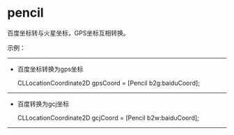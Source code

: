 pencil
======

百度坐标转与火星坐标，GPS坐标互相转换。

示例：

______
* 百度坐标转换为gps坐标

  CLLocationCoordinate2D gpsCoord = [Pencil b2g:baiduCoord];

______
* 百度转换为gcj坐标

  CLLocationCoordinate2D gcjCoord = [Pencil b2w:baiduCoord];

______

